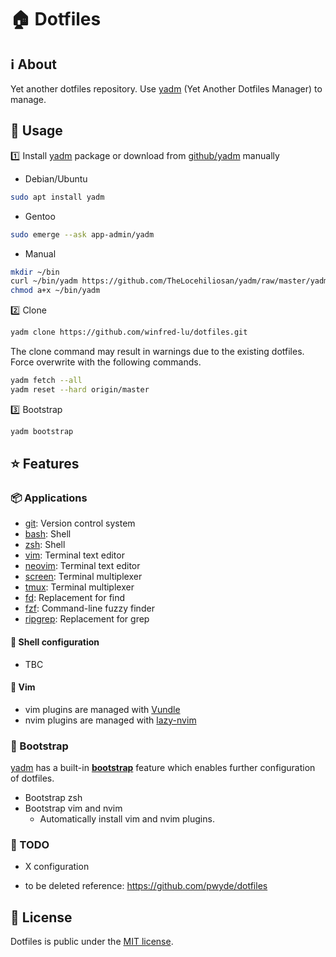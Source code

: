 # :house: Dotfiles

## :information_source: About

Yet another dotfiles repository.
Use [yadm] (Yet Another Dotfiles Manager) to manage.

## :floppy_disk: Usage

:one: Install [yadm] package or download from [github/yadm] manually

* Debian/Ubuntu
```sh
sudo apt install yadm
```

* Gentoo
```sh
sudo emerge --ask app-admin/yadm
```

* Manual
```sh
mkdir ~/bin
curl ~/bin/yadm https://github.com/TheLocehiliosan/yadm/raw/master/yadm
chmod a+x ~/bin/yadm
```

:two: Clone

```sh
yadm clone https://github.com/winfred-lu/dotfiles.git
```

The clone command may result in warnings due to the existing dotfiles. Force overwrite with the following commands.
```sh
yadm fetch --all
yadm reset --hard origin/master
```

:three: Bootstrap

```sh
yadm bootstrap
```

## :star: Features

### :package: Applications

* [git](https://git-scm.com): Version control system
* [bash](https://www.gnu.org/software/bash/): Shell
* [zsh](http://zsh.sourceforge.net/Intro/intro_1.html): Shell
* [vim](https://github.com/vim/vim): Terminal text editor
* [neovim](https://neovim.io/): Terminal text editor
* [screen](https://github.com/vim/vim): Terminal multiplexer
* [tmux](https://github.com/vim/vim): Terminal multiplexer
* [fd](https://github.com/sharkdp/fd): Replacement for find
* [fzf](https://github.com/junegunn/fzf): Command-line fuzzy finder
* [ripgrep](https://github.com/BurntSushi/ripgrep): Replacement for grep


#### :shell: Shell configuration
  * TBC

#### :pencil: Vim

  * vim plugins are managed with [Vundle]
  * nvim plugins are managed with [lazy-nvim]

### :boot: Bootstrap

[yadm] has a built-in [**bootstrap**](https://yadm.io/docs/bootstrap) feature which enables further configuration of dotfiles.

* Bootstrap zsh
* Bootstrap vim and nvim
  * Automatically install vim and nvim plugins.

### :construction: TODO

  * X configuration

  * to be deleted reference: https://github.com/pwyde/dotfiles


## :page_with_curl: License

Dotfiles is public under the [MIT license](LICENSE).


[yadm]: https://yadm.io/
[Vundle]: https://github.com/VundleVim/Vundle.vim
[github/yadm]: https://github.com/TheLocehiliosan/yadm
[lazy-nvim]: https://github.com/folke/lazy.nvim
